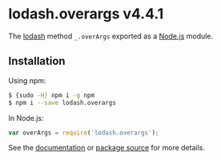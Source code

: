 # lodash.overargs v4.4.1

The [lodash](https://lodash.com/) method `_.overArgs` exported as a [Node.js](https://nodejs.org/) module.

## Installation

Using npm:
```bash
$ {sudo -H} npm i -g npm
$ npm i --save lodash.overargs
```

In Node.js:
```js
var overArgs = require('lodash.overargs');
```

See the [documentation](https://lodash.com/docs#overArgs) or [package source](https://github.com/lodash/lodash/blob/4.4.1-npm-packages/lodash.overargs) for more details.
